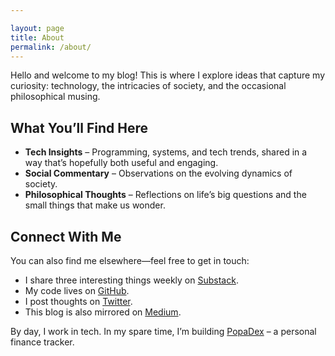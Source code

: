 ```yaml
---

layout: page
title: About
permalink: /about/
---
```


Hello and welcome to my blog! This is where I explore ideas that capture my curiosity: technology, the intricacies of society, and the occasional philosophical musing.  

## What You’ll Find Here  

- **Tech Insights** – Programming, systems, and tech trends, shared in a way that’s hopefully both useful and engaging.  
- **Social Commentary** – Observations on the evolving dynamics of society.  
- **Philosophical Thoughts** – Reflections on life’s big questions and the small things that make us wonder.  

## Connect With Me  

You can also find me elsewhere—feel free to get in touch:  

- I share three interesting things weekly on [Substack](https://interessant3.substack.com).  
- My code lives on [GitHub](https://github.com/duartemartins).  
- I post thoughts on [Twitter](https://www.twitter.com/duarteosrm).  
- This blog is also mirrored on [Medium](https://medium.com/@duartem).  

By day, I work in tech. In my spare time, I’m building [PopaDex](https://popadex.com) – a personal finance tracker.  